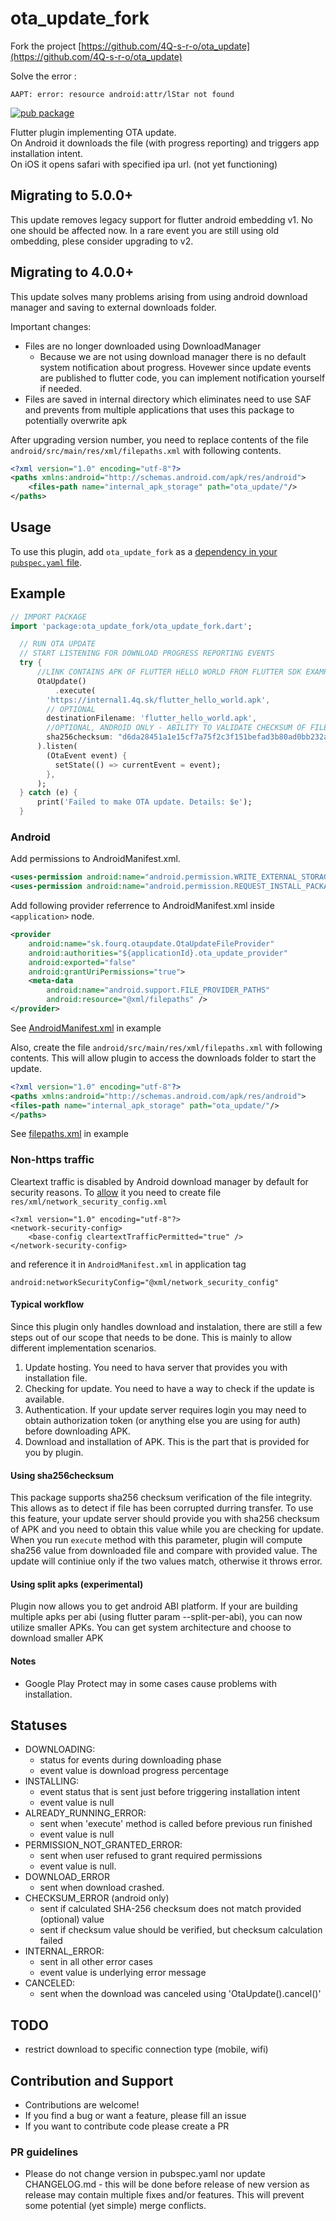 # ota_update_fork
Fork the project [https://github.com/4Q-s-r-o/ota_update](https://github.com/4Q-s-r-o/ota_update)

Solve the error :

``` AAPT: error: resource android:attr/lStar not found ```


[![pub package](https://img.shields.io/pub/v/ota_update.svg)](https://pub.dartlang.org/packages/ota_update)

Flutter plugin implementing OTA update.\
On Android it downloads the file (with progress reporting) and triggers app installation intent.\
On iOS it opens safari with specified ipa url. (not yet functioning)

## Migrating to 5.0.0+
This update removes legacy support for flutter android embedding v1. No one should be affected now. In a rare event you are still using old ombedding, plese consider upgrading to v2.

## Migrating to 4.0.0+
This update solves many problems arising from using android download manager and saving to external downloads folder.

Important changes:
* Files are no longer downloaded using DownloadManager
  * Because we are not using download manager there is no default system notification about progress. Hovewer since update events are published to flutter code, you can implement notification yourself if needed. 
* Files are saved in internal directory which eliminates need to use SAF and prevents from multiple applications that uses this package to potentially overwrite apk

After upgrading version number, you need to replace contents of the file ```android/src/main/res/xml/filepaths.xml``` with following contents.
```xml
<?xml version="1.0" encoding="utf-8"?>
<paths xmlns:android="http://schemas.android.com/apk/res/android">
    <files-path name="internal_apk_storage" path="ota_update/"/>
</paths>
```


## Usage

To use this plugin, add `ota_update_fork` as a [dependency in your `pubspec.yaml` file](https://flutter.io/platform-plugins/).

## Example

``` dart
// IMPORT PACKAGE
import 'package:ota_update_fork/ota_update_fork.dart';

  // RUN OTA UPDATE 
  // START LISTENING FOR DOWNLOAD PROGRESS REPORTING EVENTS
  try {
      //LINK CONTAINS APK OF FLUTTER HELLO WORLD FROM FLUTTER SDK EXAMPLES
      OtaUpdate()
          .execute(
        'https://internal1.4q.sk/flutter_hello_world.apk',
        // OPTIONAL
        destinationFilename: 'flutter_hello_world.apk',
        //OPTIONAL, ANDROID ONLY - ABILITY TO VALIDATE CHECKSUM OF FILE:
        sha256checksum: "d6da28451a1e15cf7a75f2c3f151befad3b80ad0bb232ab15c20897e54f21478",
      ).listen(
        (OtaEvent event) {
          setState(() => currentEvent = event);
        },
      );
  } catch (e) {
      print('Failed to make OTA update. Details: $e');
  }
```
### Android
Add permissions to AndroidManifest.xml.

```xml
<uses-permission android:name="android.permission.WRITE_EXTERNAL_STORAGE"/>
<uses-permission android:name="android.permission.REQUEST_INSTALL_PACKAGES"/>
```

Add following provider referrence to AndroidManifest.xml inside ```<application>``` node.
```xml
<provider
    android:name="sk.fourq.otaupdate.OtaUpdateFileProvider"
    android:authorities="${applicationId}.ota_update_provider"
    android:exported="false"
    android:grantUriPermissions="true">
    <meta-data
        android:name="android.support.FILE_PROVIDER_PATHS"
        android:resource="@xml/filepaths" />
</provider>
```
See [AndroidManifest.xml](example/android/app/src/main/AndroidManifest.xml) in example

Also, create the file ```android/src/main/res/xml/filepaths.xml``` with following contents. 
This will allow plugin to access the downloads folder to start the update.

```xml
<?xml version="1.0" encoding="utf-8"?>
<paths xmlns:android="http://schemas.android.com/apk/res/android">
<files-path name="internal_apk_storage" path="ota_update/"/>
</paths>
```

See [filepaths.xml](example/android/app/src/main/res/xml/filepaths.xml) in example

### Non-https traffic
Cleartext traffic is disabled by Android download manager by default for security reasons. To [allow](https://stackoverflow.com/questions/51770323/how-to-solve-android-p-downloadmanager-stopping-with-cleartext-http-traffic-to) it you need to create file `res/xml/network_security_config.xml`

```
<?xml version="1.0" encoding="utf-8"?>
<network-security-config>
    <base-config cleartextTrafficPermitted="true" />
</network-security-config>
```

and reference it in `AndroidManifest.xml` in application tag

```
android:networkSecurityConfig="@xml/network_security_config"
```

#### Typical workflow
Since this plugin only handles download and instalation, there are still a few steps out of our scope that needs to be done. This is mainly to allow different implementation scenarios. 

1. Update hosting. You need to hava server that provides you with installation file.
2. Checking for update. You need to have a way to check if the update is available.
3. Authentication. If your update server requires login you may need to obtain authorization token (or anything else you are using for auth) before downloading APK.
4. Download and installation of APK. This is the part that is provided for you by plugin.


#### Using sha256checksum
This package supports sha256 checksum verification of the file integrity. This allows as to detect if file has been corrupted durring transfer.
To use this feature, your update server should provide you with sha256 checksum of APK and you need to obtain this value while you are checking for update. When you run ```execute``` method with this parameter, plugin will compute sha256 value from downloaded file and compare with provided value. The update will continiue only if the two values match, otherwise it throws error.

#### Using split apks (experimental)
Plugin now allows you to get android ABI platform. If your are building multiple apks per abi (using flutter param --split-per-abi), you can now utilize smaller APKs. You can get system architecture and choose to download smaller APK

#### Notes
* Google Play Protect may in some cases cause problems with installation.

## Statuses
* DOWNLOADING: 
    * status for events during downloading phase
    * event value is download progress percentage
* INSTALLING: 
    * event status that is sent just before triggering installation intent
    * event value is null
* ALREADY_RUNNING_ERROR: 
    * sent when 'execute' method is called before previous run finished
    * event value is null
* PERMISSION_NOT_GRANTED_ERROR: 
    * sent when user refused to grant required permissions
    * event value is null.
* DOWNLOAD_ERROR
    * sent when download crashed.
* CHECKSUM_ERROR (android only)
    * sent if calculated SHA-256 checksum does not match provided (optional) value 
    * sent if checksum value should be verified, but checksum calculation failed  
* INTERNAL_ERROR: 
    * sent in all other error cases
    * event value is underlying error message
* CANCELED:
  * sent when the download was canceled using 'OtaUpdate().cancel()'

## TODO
* restrict download to specific connection type (mobile, wifi)

## Contribution and Support
* Contributions are welcome!
* If you find a bug or want a feature, please fill an issue
* If you want to contribute code please create a PR

### PR guidelines

* Please do not change version in pubspec.yaml nor update CHANGELOG.md - this will be done before release of new version as release may contain multiple fixes and/or features. This will prevent some potential (yet simple) merge  conflicts.

